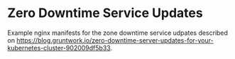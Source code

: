 # Zero Downtime Service Updates

Example nginx manifests for the zone downtime service udpates described on https://blog.gruntwork.io/zero-downtime-server-updates-for-your-kubernetes-cluster-902009df5b33.

